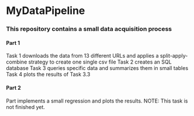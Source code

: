 # MyDataPipeline

### This repository contains a small data acquisition process

#### Part 1
Task 1 downloads the data from 13 different URLs and applies a split-apply-combine strategy to create one single csv file
Task 2 creates an SQL database
Task 3 queries specific data and summarizes them in small tables
Task 4 plots the results of Task 3.3
  
#### Part 2
Part implements a small regression and plots the results. NOTE: This task is not finished yet.
